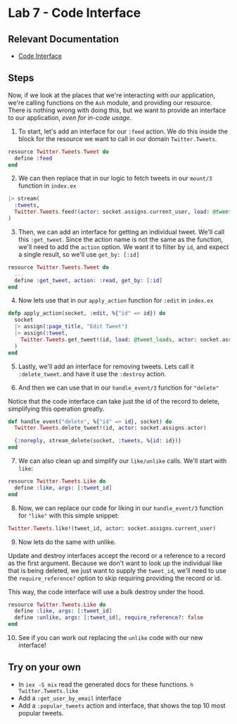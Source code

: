 # Lab 7 - Code Interface

## Relevant Documentation

- [Code Interface](https://hexdocs.pm/ash/code-interfaces.html)

## Steps

Now, if we look at the places that we're interacting with our application, we're
calling functions on the `Ash` module, and providing our resource. There is nothing wrong
with doing this, but we want to provide an interface to our application, _even for in-code usage_.

1. To start, let's add an interface for our `:feed` action.
   We do this inside the block for the resource we want to call in our domain `Twitter.Tweets`.

```elixir
resource Twitter.Tweets.Tweet do
  define :feed
end
```

2. We can then replace that in our logic to fetch tweets in our `mount/3` function in `index.ex`

```elixir
|> stream(
  :tweets,
  Twitter.Tweets.feed!(actor: socket.assigns.current_user, load: @tweet_loads)
)
```

3. Then, we can add an interface for getting an individual tweet.
   We'll call this `:get_tweet`. Since the action name is not the same as the
   function, we'll need to add the `action` option. We want it to
   filter by `id`, and expect a single result, so we'll use `get_by: [:id]`

```elixir
resource Twitter.Tweets.Tweet do
  ...
  define :get_tweet, action: :read, get_by: [:id]
end
```

4. Now lets use that in our `apply_action` function for `:edit` in `index.ex`

```elixir
defp apply_action(socket, :edit, %{"id" => id}) do
  socket
  |> assign(:page_title, "Edit Tweet")
  |> assign(:tweet,
    Twitter.Tweets.get_tweet!(id, load: @tweet_loads, actor: socket.assigns.current_user)
  )
end
```

5. Lastly, we'll add an interface for removing tweets. Lets call it `:delete_tweet`.
   and have it use the `:destroy` action.

6. And then we can use that in our `handle_event/3` function for `"delete"`

Notice that the code interface can take just the id of the record to delete, simplifying this operation greatly.

```elixir
def handle_event("delete", %{"id" => id}, socket) do
  Twitter.Tweets.delete_tweet!(id, actor: socket.assigns.actor)

  {:noreply, stream_delete(socket, :tweets, %{id: id})}
end
```

7. We can also clean up and simplify our `like/unlike` calls. We'll start with `like`:

```elixir
resource Twitter.Tweets.Like do
  define :like, args: [:tweet_id]
end
```

8. Now, we can replace our code for liking in our `handle_event/3` function for `"like"` with
   this simple snippet:

```elixir
Twitter.Tweets.like!(tweet_id, actor: socket.assigns.current_user)
```

9. Now lets do the same with unlike.

Update and destroy interfaces accept the record or a reference to a record as
the first argument. Because we don't want to look up the individual like that is
being deleted, we just want to supply the `tweet_id`, we'll need to use the
`require_reference?` option to skip requiring providing the record or id.

This way, the code interface will use a bulk destroy under the hood.

```elixir
resource Twitter.Tweets.Like do
  define :like, args: [:tweet_id]
  define :unlike, args: [:tweet_id], require_reference?: false
end
```

10. See if you can work out replacing the `unlike` code with our new interface!

## Try on your own

- In `iex -S mix` read the generated docs for these functions. `h Twitter.Tweets.like`
- Add a `:get_user_by_email` interface
- Add a `:popular_tweets` action and interface, that shows the top 10 most popular tweets.
